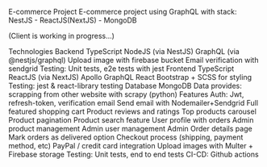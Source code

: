 E-commerce Project
E-commerce project using GraphQL with stack: NestJS - ReactJS(NextJS) - MongoDB

(Client is working in progress...)

Technologies
Backend
TypeScript
NodeJS (via NestJS)
GraphQL (via @nestjs/graphql)
Upload image with firebase bucket
Email verification with sendgrid
Testing: Unit tests, e2e tests with jest
Frontend
TypeScript
ReactJS (via NextJS)
Apollo GraphQL
React Bootstrap + SCSS for styling
Testing: jest & react-library testing
Database
MongoDB
Data provides: scrapping from other website with scrapy (python)
Features
Auth: Jwt, refresh-token, verification email
Send email with Nodemailer+Sendgrid
Full featured shopping cart
Product reviews and ratings
Top products carousel
Product pagination
Product search feature
User profile with orders
Admin product management
Admin user management
Admin Order details page
Mark orders as delivered option
Checkout process (shipping, payment method, etc)
PayPal / credit card integration
Upload images with Multer + Firebase storage
Testing: Unit tests, end to end tests
CI-CD: Github actions